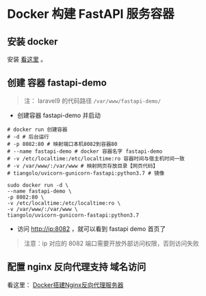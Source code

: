 # Docker 构建 FastAPI 服务容器

## 安装 docker

安装 [看这里](安装Docker.md) 。

## 创建 容器 fastapi-demo

> 注： laravel9 的代码路径 `/var/www/fastapi-demo/`

- 创建容器 fastapi-demo 并启动
```
# docker run 创建容器
# -d # 后台运行
# -p 8082:80 # 映射端口本机8082到容器80
# --name fastapi-demo # docker 容器名字 fastapi-demo
# -v /etc/localtime:/etc/localtime:ro 容器时间与宿主机时间一致
# -v /var/www/:/var/www # 映射网页存放目录【网页代码】
# tiangolo/uvicorn-gunicorn-fastapi:python3.7 # 镜像

sudo docker run -d \
--name fastapi-demo \
-p 8082:80 \
-v /etc/localtime:/etc/localtime:ro \
-v /var/www/:/var/www \
tiangolo/uvicorn-gunicorn-fastapi:python3.7
```

- 访问 [http://ip:8082](http://ip:80821) ，就可以看到 fastapi demo 首页了
> 注意：ip 对应的 8082 端口需要开放外部访问权限，否则访问失败  


## 配置 nginx 反向代理支持 域名访问
看这里： [Docker搭建Nginx反向代理服务器](Docker搭建Nginx反向代理服务器.md)